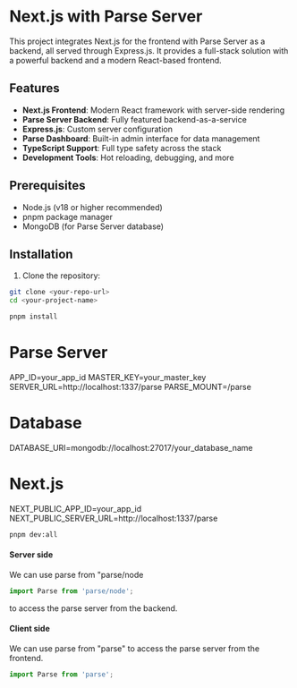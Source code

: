 # Next.js with Parse Server

This project integrates Next.js for the frontend with Parse Server as a backend, all served through Express.js. It provides a full-stack solution with a powerful backend and a modern React-based frontend.

## Features

- **Next.js Frontend**: Modern React framework with server-side rendering
- **Parse Server Backend**: Fully featured backend-as-a-service
- **Express.js**: Custom server configuration
- **Parse Dashboard**: Built-in admin interface for data management
- **TypeScript Support**: Full type safety across the stack
- **Development Tools**: Hot reloading, debugging, and more

## Prerequisites

- Node.js (v18 or higher recommended)
- pnpm package manager
- MongoDB (for Parse Server database)

## Installation

1. Clone the repository:
```bash
git clone <your-repo-url>
cd <your-project-name>
```

```bash
pnpm install
```

# Parse Server
APP_ID=your_app_id
MASTER_KEY=your_master_key
SERVER_URL=http://localhost:1337/parse
PARSE_MOUNT=/parse

# Database
DATABASE_URI=mongodb://localhost:27017/your_database_name

# Next.js
NEXT_PUBLIC_APP_ID=your_app_id
NEXT_PUBLIC_SERVER_URL=http://localhost:1337/parse

```bash
pnpm dev:all
```


#### Server side
We can use parse from "parse/node

```javascript
import Parse from 'parse/node';
``` 
 to access the parse server from the backend.

#### Client side
We can use parse from "parse" to access the parse server from the frontend.
```javascript
import Parse from 'parse';
```



